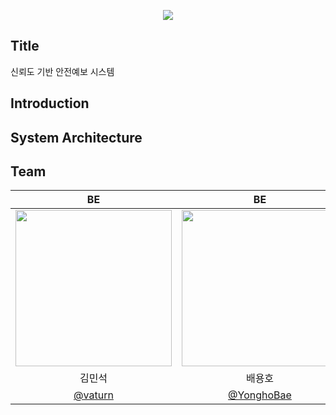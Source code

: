 <p align='center'>
    <img src="https://capsule-render.vercel.app/api?type=waving&color=auto&height=300&section=header&text=SmartSiren%20render&fontSize=70&animation=fadeIn&fontAlignY=38&desc=2024%20공개%20SW%20개발자%20대회&descAlignY=51&descAlign=50"/>
</p>

## Title
신뢰도 기반 안전예보 시스템

## Introduction


## System Architecture

## Team
| BE | BE | FE | FE |
| :---: | :---: | :---: | :---: |
| <img width="250px" src="https://avatars.githubusercontent.com/u/72596552?v=4" /> | <img width="250px" src="https://avatars.githubusercontent.com/u/127498076?v=4"/> |  <img  width="250px" src="https://avatars.githubusercontent.com/u/118978246?v=4" /> |  <img width="250px" src="https://avatars.githubusercontent.com/u/57826563?v=4" /> |
| 김민석 | 배용호 | 김예진 | 황재찬 |
|  [@vaturn](https://github.com/vaturn)  | [@YonghoBae](https://github.com/YonghoBae) |  [@jennienn](https://github.com/jennienn)   |     [@EmpChan](https://github.com/EmpChan) |
